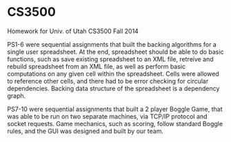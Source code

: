 # CS3500
Homework for Univ. of Utah CS3500 Fall 2014 

PS1-6 were sequential assignments that built the backing algorithms for a single user spreadsheet. At the end, spreadsheet should be able to do basic functions, such as save existing spreadsheet to an XML file, retreive and rebuild spreadsheet from an XML file, as well as perform basic computations on any given cell within the spreadsheet. Cells were allowed to reference other cells, and there had to be error checking for circular dependencies. Backing data structure of the spreadsheet is a dependency graph.

PS7-10 were sequential assignments that built a 2 player Boggle Game, that was able to be run on two separate machines, via TCP/IP protocol and socket requests. Game mechanics, such as scoring, follow standard Boggle rules, and the GUI was designed and built by our team.
